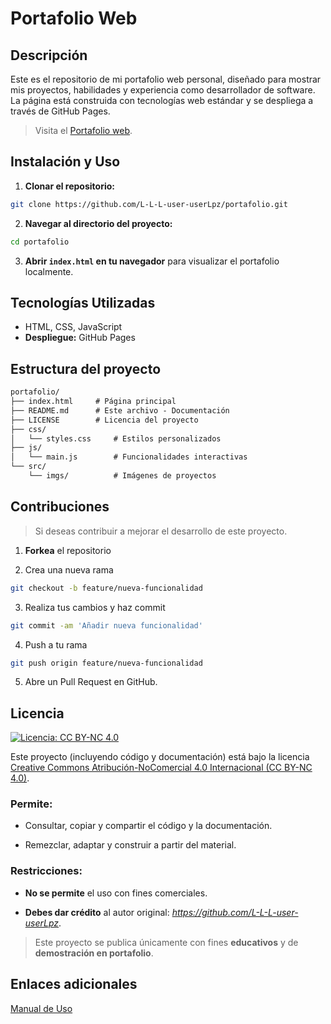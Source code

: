 # Portafolio Web

## Descripción

Este es el repositorio de mi portafolio web personal, diseñado para mostrar mis proyectos, habilidades y experiencia como desarrollador de software. La página está construida con tecnologías web estándar y se despliega a través de GitHub Pages.

> Visita el [Portafolio web](https://l-l-l-user-userlpz.github.io/portafolio/).



## Instalación y Uso

1. **Clonar el repositorio:**
```bash
git clone https://github.com/L-L-L-user-userLpz/portafolio.git
```

2. **Navegar al directorio del proyecto:**
```bash
cd portafolio
```

3. **Abrir `index.html` en tu navegador** para visualizar el portafolio localmente.



## Tecnologías Utilizadas

- HTML, CSS, JavaScript
- **Despliegue:** GitHub Pages



## Estructura del proyecto
```txt
portafolio/
├── index.html     # Página principal
├── README.md      # Este archivo - Documentación
├── LICENSE        # Licencia del proyecto
├── css/
│   └── styles.css     # Estilos personalizados
├── js/
│   └── main.js        # Funcionalidades interactivas
└── src/
    └── imgs/          # Imágenes de proyectos
```



## Contribuciones

> Si deseas contribuir a mejorar el desarrollo de este proyecto.

1. **Forkea** el repositorio

2. Crea una nueva rama

```bash
git checkout -b feature/nueva-funcionalidad
```

3. Realiza tus cambios y haz commit

```bash
git commit -am 'Añadir nueva funcionalidad'
```

4. Push a tu rama

```bash
git push origin feature/nueva-funcionalidad
```

5. Abre un Pull Request en GitHub.



## Licencia

[![Licencia: CC BY-NC 4.0](https://img.shields.io/badge/Licencia-CC%20BY--NC%204.0-lightgrey.svg)](https://creativecommons.org/licenses/by-nc/4.0/)

Este proyecto (incluyendo código y documentación) está bajo la licencia 
[Creative Commons Atribución-NoComercial 4.0 Internacional (CC BY-NC 4.0)](https://creativecommons.org/licenses/by-nc/4.0/).

### Permite:

- Consultar, copiar y compartir el código y la documentación.

- Remezclar, adaptar y construir a partir del material.  

### Restricciones:

- **No se permite** el uso con fines comerciales.

- **Debes dar crédito** al autor original: *https://github.com/L-L-L-user-userLpz*.  

> Este proyecto se publica únicamente con fines **educativos** y de **demostración en portafolio**.

## Enlaces adicionales

[Manual de Uso](#Manual-de-Uso.md)
